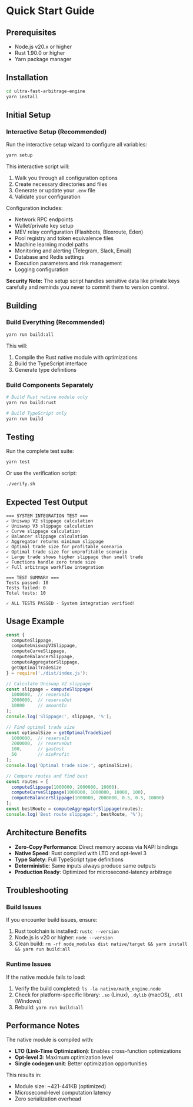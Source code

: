 # Quick Start Guide

## Prerequisites

- Node.js v20.x or higher
- Rust 1.90.0 or higher
- Yarn package manager

## Installation

```bash
cd ultra-fast-arbitrage-engine
yarn install
```

## Initial Setup

### Interactive Setup (Recommended)

Run the interactive setup wizard to configure all variables:

```bash
yarn setup
```

This interactive script will:
1. Walk you through all configuration options
2. Create necessary directories and files
3. Generate or update your `.env` file
4. Validate your configuration

Configuration includes:
- Network RPC endpoints
- Wallet/private key setup
- MEV relay configuration (Flashbots, Bloxroute, Eden)
- Pool registry and token equivalence files
- Machine learning model paths
- Monitoring and alerting (Telegram, Slack, Email)
- Database and Redis settings
- Execution parameters and risk management
- Logging configuration

**Security Note:** The setup script handles sensitive data like private keys carefully and reminds you never to commit them to version control.

## Building

### Build Everything (Recommended)

```bash
yarn run build:all
```

This will:
1. Compile the Rust native module with optimizations
2. Build the TypeScript interface
3. Generate type definitions

### Build Components Separately

```bash
# Build Rust native module only
yarn run build:rust

# Build TypeScript only
yarn run build
```

## Testing

Run the complete test suite:

```bash
yarn test
```

Or use the verification script:

```bash
./verify.sh
```

## Expected Test Output

```
=== SYSTEM INTEGRATION TEST ===
✓ Uniswap V2 slippage calculation
✓ Uniswap V3 slippage calculation
✓ Curve slippage calculation
✓ Balancer slippage calculation
✓ Aggregator returns minimum slippage
✓ Optimal trade size for profitable scenario
✓ Optimal trade size for unprofitable scenario
✓ Large trade shows higher slippage than small trade
✓ Functions handle zero trade size
✓ Full arbitrage workflow integration

=== TEST SUMMARY ===
Tests passed: 10
Tests failed: 0
Total tests: 10

✓ ALL TESTS PASSED - System integration verified!
```

## Usage Example

```javascript
const {
  computeSlippage,
  computeUniswapV3Slippage,
  computeCurveSlippage,
  computeBalancerSlippage,
  computeAggregatorSlippage,
  getOptimalTradeSize
} = require('./dist/index.js');

// Calculate Uniswap V2 slippage
const slippage = computeSlippage(
  1000000,  // reserveIn
  2000000,  // reserveOut
  10000     // amountIn
);
console.log('Slippage:', slippage, '%');

// Find optimal trade size
const optimalSize = getOptimalTradeSize(
  1000000,  // reserveIn
  2000000,  // reserveOut
  100,      // gasCost
  50        // minProfit
);
console.log('Optimal trade size:', optimalSize);

// Compare routes and find best
const routes = [
  computeSlippage(1000000, 2000000, 10000),
  computeCurveSlippage(1000000, 1000000, 10000, 100),
  computeBalancerSlippage(1000000, 2000000, 0.5, 0.5, 10000)
];
const bestRoute = computeAggregatorSlippage(routes);
console.log('Best route slippage:', bestRoute, '%');
```

## Architecture Benefits

- **Zero-Copy Performance**: Direct memory access via NAPI bindings
- **Native Speed**: Rust compiled with LTO and opt-level 3
- **Type Safety**: Full TypeScript type definitions
- **Deterministic**: Same inputs always produce same outputs
- **Production Ready**: Optimized for microsecond-latency arbitrage

## Troubleshooting

### Build Issues

If you encounter build issues, ensure:
1. Rust toolchain is installed: `rustc --version`
2. Node.js is v20 or higher: `node --version`
3. Clean build: `rm -rf node_modules dist native/target && yarn install && yarn run build:all`

### Runtime Issues

If the native module fails to load:
1. Verify the build completed: `ls -la native/math_engine.node`
2. Check for platform-specific library: `.so` (Linux), `.dylib` (macOS), `.dll` (Windows)
3. Rebuild: `yarn run build:all`

## Performance Notes

The native module is compiled with:
- **LTO (Link-Time Optimization)**: Enables cross-function optimizations
- **Opt-level 3**: Maximum optimization level
- **Single codegen unit**: Better optimization opportunities

This results in:
- Module size: ~421-441KB (optimized)
- Microsecond-level computation latency
- Zero serialization overhead

